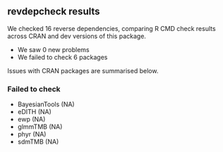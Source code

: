 ## revdepcheck results

We checked 16 reverse dependencies, comparing R CMD check results across CRAN and dev versions of this package.

 * We saw 0 new problems
 * We failed to check 6 packages

Issues with CRAN packages are summarised below.

### Failed to check

* BayesianTools (NA)
* eDITH         (NA)
* ewp           (NA)
* glmmTMB       (NA)
* phyr          (NA)
* sdmTMB        (NA)
